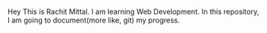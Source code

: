 Hey This is Rachit Mittal.
I am learning Web Development.
In this repository, I am going to document(more like, git) my progress.
